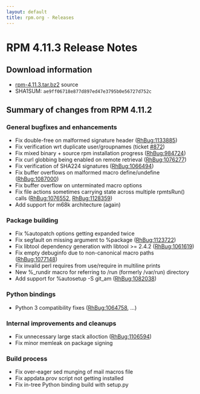 ```yaml
---
layout: default
title: rpm.org - Releases
---
```


# RPM 4.11.3 Release Notes



## Download information

 * [rpm-4.11.3.tar.bz2](https://ftp.osuosl.org/pub/rpm/releases/rpm-4.11.x/rpm-4.11.3.tar.bz2) source
 * SHA1SUM: `ae9ff06718e877d897ed47e3795b0e56727d752c`

## Summary of changes from RPM 4.11.2

### General bugfixes and enhancements

 * Fix double-free on malformed signature header ([RhBug:1133885](https://bugzilla.redhat.com/show_bug.cgi?id=1133885))
 * Fix verification wrt duplicate user/groupnames (ticket [#872](https://rpm.org/ticket/872))
 * Fix mixed binary + source rpm installation progress ([RhBug:984724](https://bugzilla.redhat.com/show_bug.cgi?id=984724))
 * Fix curl globbing being enabled on remote retrieval ([RhBug:1076277](https://bugzilla.redhat.com/show_bug.cgi?id=1076277))
 * Fix verification of SHA224 signatures ([RhBug:1066494](https://bugzilla.redhat.com/show_bug.cgi?id=1066494))
 * Fix buffer overflows on malformed macro define/undefine ([RhBug:1087000](https://bugzilla.redhat.com/show_bug.cgi?id=1087000))
 * Fix buffer overflow on unterminated macro options
 * Fix file actions sometimes carrying state across multiple rpmtsRun() calls ([RhBug:1076552](https://bugzilla.redhat.com/show_bug.cgi?id=1076552), [RhBug:1128359](https://bugzilla.redhat.com/show_bug.cgi?id=1128359)) 
 * Add support for m68k architecture (again)

### Package building

 * Fix %autopatch options getting expanded twice
 * Fix segfault on missing argument to %package ([RhBug:1123722](https://bugzilla.redhat.com/show_bug.cgi?id=1123722))
 * Fix libtool dependency generation with libtool >= 2.4.2 ([RhBug:1061619](https://bugzilla.redhat.com/show_bug.cgi?id=1061619))
 * Fix empty debuginfo due to non-canonical macro paths ([RhBug:1077148](https://bugzilla.redhat.com/show_bug.cgi?id=1077148))
 * Fix invalid perl requires from use/require in multiline prints
 * New %_rundir macro for referring to /run (formerly /var/run) directory
 * Add support for %autosetup -S git_am ([RhBug:1082038](https://bugzilla.redhat.com/show_bug.cgi?id=1082038))

### Python bindings

 * Python 3 compatibility fixes ([RhBug:1064758](https://bugzilla.redhat.com/show_bug.cgi?id=1064758), ...)

### Internal improvements and cleanups

 * Fix unnecessary large stack alloction ([RhBug:1106594](https://bugzilla.redhat.com/show_bug.cgi?id=1106594))
 * Fix minor memleak on package signing

### Build process

 * Fix over-eager sed munging of mail macros file
 * Fix appdata.prov script not getting installed
 * Fix in-tree Python binding build with setup.py

